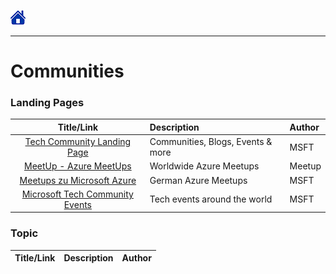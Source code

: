 [![Home](/src/Home.png)](README.md)
________

# Communities


### Landing Pages
|                                                   Title/Link                                                    | Description                       | Author |
| :-------------------------------------------------------------------------------------------------------------: | :-------------------------------- | :----- |
|                       [Tech Community Landing Page](https://techcommunity.microsoft.com/)                       | Communities, Blogs, Events & more | MSFT   |
|                         [MeetUp - Azure MeetUps](https://www.meetup.com/topics/azure/)                          | Worldwide Azure Meetups           | Meetup |
|      [Meetups zu Microsoft Azure](https://www.microsoft.com/de-de/techwiese/community/meetups/azure.aspx)       | German Azure Meetups              | MSFT   |
| [Microsoft Tech Community Events](https://techcommunity.microsoft.com/t5/community-events/ct-p/CommunityEvents) | Tech events around the world      | MSFT   |




### Topic
| Title/Link | Description | Author |
| :--------: | :---------- | :----- |


